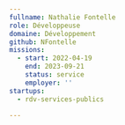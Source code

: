 ```yaml
---
fullname: Nathalie Fontelle
role: Développeuse
domaine: Développement
github: NFontelle
missions:
  - start: 2022-04-19
    end: 2023-09-21
    status: service
    employer: ''
startups:
  - rdv-services-publics

---
```

